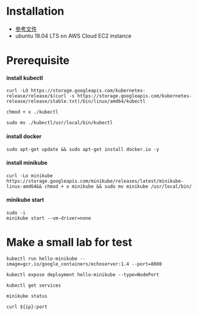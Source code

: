 # Installation
- [參考文件](https://www.radishlogic.com/kubernetes/running-minikube-in-aws-ec2-ubuntu/)
- ubuntu 18.04 LTS on AWS Cloud EC2 instance

# Prerequisite

#### install kubectl
```
curl -LO https://storage.googleapis.com/kubernetes-release/release/$(curl -s https://storage.googleapis.com/kubernetes-release/release/stable.txt)/bin/linux/amd64/kubectl

chmod + x ./kubectl

sudo mv ./kubectl/usr/local/bin/kubectl
```

#### install docker

```
sudo apt-get update && sudo apt-get install docker.io -y
```

#### install minikube

```
curl -Lo minikube https://storage.googleapis.com/minikube/releases/latest/minikube-linux-amd64&& chmod + x minikube && sudo mv minikube /usr/local/bin/
```

#### minikube start

```
sudo -i
minikube start --vm-driver=none
```

# Make a small lab for test

```
kubectl run hello-minikube --image=gcr.io/google_containers/echoserver:1.4 --port=8080

kubectl expose deployment hello-minikube --type=NodePort

kubectl get services

minikube status

curl ${ip}:port
```



